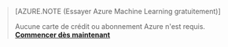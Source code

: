 > [AZURE.NOTE (Essayer Azure Machine Learning gratuitement)]
> 
> Aucune carte de crédit ou abonnement Azure n'est requis. <a href="https://studio.azureml.net/?selectAccess=true&o=2" target="_blank">**Commencer dès maintenant**</a>
> 
> 



<!--HONumber=Nov16_HO2-->


